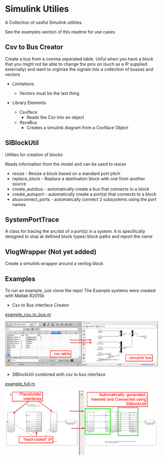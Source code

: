 # Simulink Utilies
A Collection of useful Simulink utilities.

See the examples section of this readme for use cases.

## Csv to Bus Creator

Create a bus from a comma seperated table. Usful when you have a block that you might not be able to change the pins on (such as a IP supplied externally) and want to orginize the signals into a collection of busses and vectors

* Limitations
   * Vectors must be the last thing

* Library Elements
  * CsvIface
    * Reads the Csv into an object
  * IfaceBus
    * Creates a simulink diagram from a CsvIface Object

## SlBlockUtil

Utilites for creation of blocks

Reads information from the model and can be used to resize
* resize - Resize a block based on a standard port pitch
* replace_block - Replace a destination block with one from another source
* create_autobus - automatically create a bus that connects to a block
* create_autoport - automatically create a port(s) that connects to a block
* atuoconnect_ports - automatically connect 2 subsystems using the port names

## SystemPortTrace

A class for tracing the src/dst of a port(s) in a system. It is specifically designed to stop at defined block types/ block paths and report the name

## VlogWrapper (Not yet added)

Create a simulink wrapper around a verilog block


## Examples

To run an example, just clone the repo! The Example systems were created with Matlab R2015b

* Csv to Bus interface Creator

[example_csv_to_bus.m](examples/example_csv_to_bus.m)


![example csv to bus](https://raw.githubusercontent.com/cookacounty/simulink-utils/master/examples/screenshots/example_csv_to_bus.png)

* SlBlockUtil combined with csv to bus interface

[example_full.m](examples/example_full.m)


![example full](https://raw.githubusercontent.com/cookacounty/simulink-utils/master/examples/screenshots/example_full.png)
